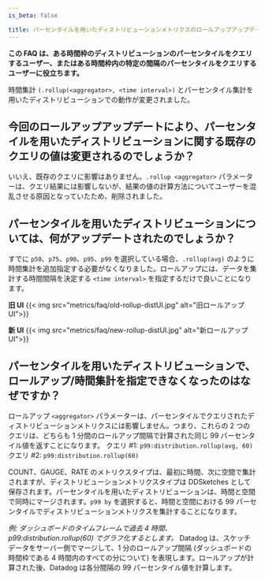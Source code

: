 ```yaml
---
is_beta: false

title: パーセンタイルを用いたディストリビューションメトリクスのロールアップアップデート？
---
```

**この FAQ は、ある時間枠のディストリビューションのパーセンタイルをクエリするユーザー、またはある時間枠内の特定の間隔のパーセンタイルをクエリするユーザーに役立ちます。**

時間集計 `(.rollup(<aggregator>, <time interval>)` とパーセンタイル集計を用いたディストリビューションでの動作が変更されました。

## 今回のロールアップアップデートにより、パーセンタイルを用いたディストリビューションに関する既存のクエリの値は変更されるのでしょうか？
いいえ、既存のクエリに影響はありません。`.rollup <aggregator>` パラメーターは、クエリ結果には影響しないが、結果の値の計算方法についてユーザーを混乱させる原因となっていたため、削除されました。

## パーセンタイルを用いたディストリビューションについては、何がアップデートされたのでしょうか？
すでに `p50`、`p75`、`p90`、`p95`、`p99` を選択している場合、`.rollup(avg)` のように時間集計を追加指定する必要がなくなりました。ロールアップには、データを集計する時間間隔を決定する `<time interval>` を指定するだけで良いことになります。

**旧 UI**
{{< img src="metrics/faq/old-rollup-distUI.jpg" alt="旧ロールアップ UI">}}

**新 UI**
{{< img src="metrics/faq/new-rollup-distUI.jpg" alt="新ロールアップ UI">}}

## パーセンタイルを用いたディストリビューションで、ロールアップ/時間集計を指定できなくなったのはなぜですか？
ロールアップ `<aggregator>` パラメーターは、パーセンタイルでクエリされたディストリビューションメトリクスには影響しません。つまり、これらの 2 つのクエリは、どちらも 1 分間のロールアップ間隔で計算された同じ 99 パーセンタイル値を返すことになります。
クエリ #1: `p99:distribution.rollup(avg, 60)`
クエリ #2: `p99:distribution.rollup(60)`

COUNT、GAUGE、RATE のメトリクスタイプは、最初に時間、次に空間で集計されますが、ディストリビューションメトリクスタイプは DDSketches として保存されます。パーセンタイルを用いたディストリビューションは、時間と空間で同時にマージされます。`p99 by` を選択すると、時間と空間における 99 パーセンタイルでディストリビューションメトリクスを集計することになります。

_例: ダッシュボードのタイムフレームで過去 4 時間、p99:distribution.rollup(60) でグラフ化するとします。_
Datadog は、スケッチデータをサーバー側でマージして、1 分のロールアップ間隔 (ダッシュボードの時間枠である 4 時間内のすべての分について) を表現します。ロールアップが計算された後、Datadog は各分間隔の 99 パーセンタイル値を計算します。
